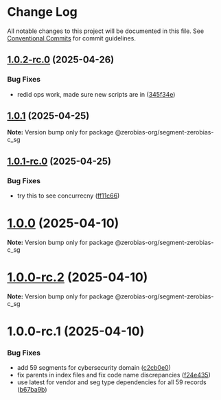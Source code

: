 # Change Log

All notable changes to this project will be documented in this file.
See [Conventional Commits](https://conventionalcommits.org) for commit guidelines.

## [1.0.2-rc.0](https://github.com/zerobias-org/segment/compare/@zerobias-org/segment-zerobias-c_sg@1.0.1...@zerobias-org/segment-zerobias-c_sg@1.0.2-rc.0) (2025-04-26)


### Bug Fixes

* redid ops work, made sure new scripts are in ([345f34e](https://github.com/zerobias-org/segment/commit/345f34ec926029dc141943b3e321676adb4a2888))





## [1.0.1](https://github.com/zerobias-org/segment/compare/@zerobias-org/segment-zerobias-c_sg@1.0.1-rc.0...@zerobias-org/segment-zerobias-c_sg@1.0.1) (2025-04-25)

**Note:** Version bump only for package @zerobias-org/segment-zerobias-c_sg





## [1.0.1-rc.0](https://github.com/zerobias-org/segment/compare/@zerobias-org/segment-zerobias-c_sg@1.0.0...@zerobias-org/segment-zerobias-c_sg@1.0.1-rc.0) (2025-04-25)


### Bug Fixes

* try this to see concurrecny ([ff11c66](https://github.com/zerobias-org/segment/commit/ff11c66d67cb9f185098fd640d4139178d29ae22))





# [1.0.0](https://github.com/zerobias-org/segment/compare/@zerobias-org/segment-zerobias-c_sg@1.0.0-rc.2...@zerobias-org/segment-zerobias-c_sg@1.0.0) (2025-04-10)

**Note:** Version bump only for package @zerobias-org/segment-zerobias-c_sg





# [1.0.0-rc.2](https://github.com/zerobias-org/segment/compare/@zerobias-org/segment-zerobias-c_sg@1.0.0-rc.1...@zerobias-org/segment-zerobias-c_sg@1.0.0-rc.2) (2025-04-10)

**Note:** Version bump only for package @zerobias-org/segment-zerobias-c_sg





# 1.0.0-rc.1 (2025-04-10)


### Bug Fixes

* add 59 segments for cybersecurity domain ([c2cb0e0](https://github.com/zerobias-org/segment/commit/c2cb0e0c1f1eabb51d7f5a6ae6db98c1516fcdbe))
* fix parents in index files and fix code name discrepancies ([f24e435](https://github.com/zerobias-org/segment/commit/f24e4352453caaa05074cc6bb66ee8ed21a4f11d))
* use latest for vendor and seg type dependencies for all 59 records ([b67ba9b](https://github.com/zerobias-org/segment/commit/b67ba9bed7a90fad3b084161ebc603b5b35214b8))
